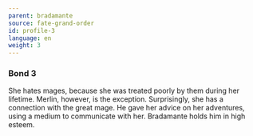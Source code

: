 ```yaml
---
parent: bradamante
source: fate-grand-order
id: profile-3
language: en
weight: 3
---
```


### Bond 3

She hates mages, because she was treated poorly by them during her lifetime. Merlin, however, is the exception. Surprisingly, she has a connection with the great mage. He gave her advice on her adventures, using a medium to communicate with her. Bradamante holds him in high esteem.
